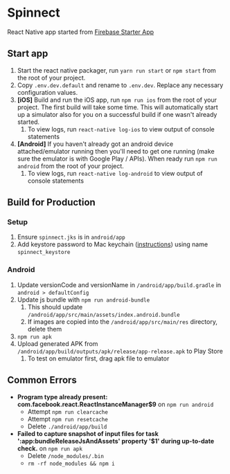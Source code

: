 # Spinnect

React Native app started from [Firebase Starter App](https://github.com/invertase/react-native-firebase-starter)
## Start app

1) Start the react native packager, run `yarn run start` or `npm start` from the root of your project.
1) Copy `.env.dev.default` and rename to `.env.dev`. Replace any necessary configuration values.
1) **[iOS]** Build and run the iOS app, run `npm run ios` from the root of your project. The first build will take some time. This will automatically start up a simulator also for you on a successful build if one wasn't already started.
   1) To view logs, run `react-native log-ios` to view output of console statements
1) **[Android]** If you haven't already got an android device attached/emulator running then you'll need to get one running (make sure the emulator is with Google Play / APIs). When ready run `npm run android` from the root of your project.
   1) To view logs, run `react-native log-android` to view output of console statements

## Build for Production
### Setup
1) Ensure `spinnect.jks` is in `android/app`
1) Add keystore password to Mac keychain ([instructions](https://pilloxa.gitlab.io/posts/safer-passwords-in-gradle/)) using name `spinnect_keystore`

### Android
1) Update versionCode and versionName in `/android/app/build.gradle` in `android > defaultConfig`
1) Update js bundle with `npm run android-bundle`
   1) This should update `/android/app/src/main/assets/index.android.bundle`
   1) If images are copied into the `/android/app/src/main/res` directory, delete them
1) `npm run apk`
1) Upload generated APK from `/android/app/build/outputs/apk/release/app-release.apk` to Play Store
   1) To test on emulator first, drag apk file to emulator

## Common Errors

* **Program type already present: com.facebook.react.ReactInstanceManager$9** on `npm run android`
  * Attempt `npm run clearcache`
  * Attempt `npm run resetcache`
  * Delete `./android/app/build`
* **Failed to capture snapshot of input files for task ':app:bundleReleaseJsAndAssets' property '$1' during up-to-date check.** on `npm run apk`
  * Delete `/node_modules/.bin`
  * `rm -rf node_modules && npm i`

